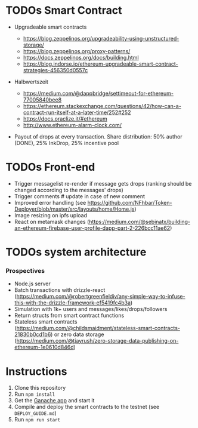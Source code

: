 # TODOs Smart Contract

- Upgradeable smart contracts

  - https://blog.zeppelinos.org/upgradeability-using-unstructured-storage/
  - https://blog.zeppelinos.org/proxy-patterns/
  - https://docs.zeppelinos.org/docs/building.html
  - https://blog.indorse.io/ethereum-upgradeable-smart-contract-strategies-456350d0557c

- Halbwertszeit

  - https://medium.com/@dappbridge/settimeout-for-ethereum-77005840bee8
  - https://ethereum.stackexchange.com/questions/42/how-can-a-contract-run-itself-at-a-later-time/252#252
  - https://docs.oraclize.it/#ethereum
  - http://www.ethereum-alarm-clock.com/

- Payout of drops at every transaction. Share distribution: 50% author (DONE), 25% InkDrop, 25% incentive pool

# TODOs Front-end

- Trigger messagelist re-render if message gets drops (ranking should be changed according to the messages' drops)
- Trigger comments # update in case of new comment
- Improved error handling (see https://github.com/NFhbar/Token-Deployer/blob/master/src/layouts/home/Home.js)
- Image resizing on ipfs upload
- React on metamask changes (https://medium.com/@sebinatx/building-an-ethereum-firebase-user-profile-dapp-part-2-226bcc11ae62)

# TODOs system architecture

### Prospectives

- Node.js server
- Batch transactions with drizzle-react (https://medium.com/@robertgreenfieldiv/any-simple-way-to-infuse-this-with-the-drizzle-framework-ef5419fc4b3a)
- Simulation with 1k+ users and messages/likes/drops/followers
- Return structs from smart contract functions
- Stateless smart contracts (https://medium.com/@childsmaidment/stateless-smart-contracts-21830b0cd1b6) or zero data storage (https://medium.com/@tjayrush/zero-storage-data-publishing-on-ethereum-1e0610d846d)

# Instructions

1.  Clone this repository
2.  Run `npm install`
3.  Get the [Ganache app](http://truffleframework.com/ganache/) and start it
4.  Compile and deploy the smart contracts to the testnet (see `DEPLOY_GUIDE.md`)
5.  Run `npm run start` 
